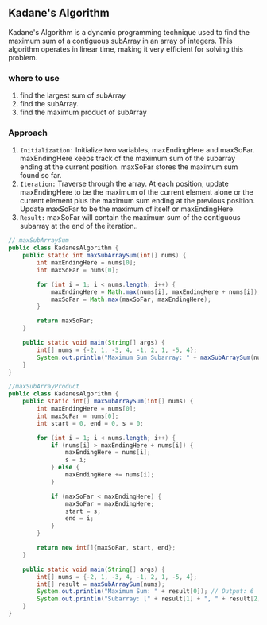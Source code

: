 ## Kadane's Algorithm
Kadane's Algorithm is a dynamic programming technique used to find the maximum sum of a contiguous subArray in an array of integers. This algorithm operates in linear time, making it very efficient for solving this problem.
 
### where to use

1. find the largest sum of subArray
2. find the subArray.
3. find the maximum product of subArray

### Approach 
1. `Initialization:`
Initialize two variables, maxEndingHere and maxSoFar.
maxEndingHere keeps track of the maximum sum of the subarray ending at the current position.
maxSoFar stores the maximum sum found so far.
2. `Iteration:`
Traverse through the array.
At each position, update maxEndingHere to be the maximum of the current element alone or the current element plus the maximum sum ending at the previous position.
Update maxSoFar to be the maximum of itself or maxEndingHere.
3. `Result:`
maxSoFar will contain the maximum sum of the contiguous subarray at the end of the iteration.. 

```java
// maxSubArraySum
public class KadanesAlgorithm {
    public static int maxSubArraySum(int[] nums) {
        int maxEndingHere = nums[0];
        int maxSoFar = nums[0];

        for (int i = 1; i < nums.length; i++) {
            maxEndingHere = Math.max(nums[i], maxEndingHere + nums[i]);
            maxSoFar = Math.max(maxSoFar, maxEndingHere);
        }

        return maxSoFar;
    }

    public static void main(String[] args) {
        int[] nums = {-2, 1, -3, 4, -1, 2, 1, -5, 4};
        System.out.println("Maximum Sum Subarray: " + maxSubArraySum(nums)); // Output: 6
    }
}

```

```java
//maxSubArrayProduct
public class KadanesAlgorithm {
    public static int[] maxSubArraySum(int[] nums) {
        int maxEndingHere = nums[0];
        int maxSoFar = nums[0];
        int start = 0, end = 0, s = 0;

        for (int i = 1; i < nums.length; i++) {
            if (nums[i] > maxEndingHere + nums[i]) {
                maxEndingHere = nums[i];
                s = i;
            } else {
                maxEndingHere += nums[i];
            }

            if (maxSoFar < maxEndingHere) {
                maxSoFar = maxEndingHere;
                start = s;
                end = i;
            }
        }

        return new int[]{maxSoFar, start, end};
    }

    public static void main(String[] args) {
        int[] nums = {-2, 1, -3, 4, -1, 2, 1, -5, 4};
        int[] result = maxSubArraySum(nums);
        System.out.println("Maximum Sum: " + result[0]); // Output: 6
        System.out.println("Subarray: [" + result[1] + ", " + result[2] + "]"); // Output: [3, 6]
    }
}

```
